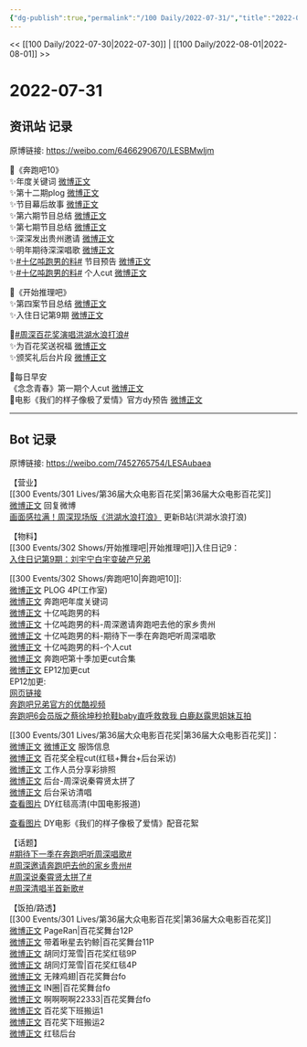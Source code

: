 ```yaml
---
{"dg-publish":true,"permalink":"/100 Daily/2022-07-31/","title":"2022-07-31","created":"2022-12-06T22:19:35.000+08:00","updated":"2023-01-09T17:24:39.417+08:00"}
---
```



<< [[100 Daily/2022-07-30\|2022-07-30]] | [[100 Daily/2022-08-01\|2022-08-01]] >>

# 2022-07-31

## 资讯站 记录

原博链接: https://weibo.com/6466290670/LESBMwljm

🌟《奔跑吧10》  
✨年度关键词 [微博正文](https://m.weibo.cn/6466290670/4797242319832880)  
✨第十二期plog [微博正文](https://m.weibo.cn/6466290670/4797269209256846)  
✨节目幕后故事 [微博正文](https://m.weibo.cn/6466290670/4797313346439572)  
✨第六期节目总结 [微博正文](https://m.weibo.cn/6466290670/4797226905242121)  
✨第七期节目总结 [微博正文](https://m.weibo.cn/6466290670/4797396758824738)  
✨深深发出贵州邀请 [微博正文](https://m.weibo.cn/6466290670/4797313887504455)  
✨明年期待深深唱歌 [微博正文](https://m.weibo.cn/6466290670/4797314944733095)  
✨[#十亿吨跑男的料#](https://s.weibo.com/weibo?q=%23%E5%8D%81%E4%BA%BF%E5%90%A8%E8%B7%91%E7%94%B7%E7%9A%84%E6%96%99%23) 节目预告 [微博正文](https://m.weibo.cn/6466290670/4797268810794871)  
✨[#十亿吨跑男的料#](https://s.weibo.com/weibo?q=%23%E5%8D%81%E4%BA%BF%E5%90%A8%E8%B7%91%E7%94%B7%E7%9A%84%E6%96%99%23) 个人cut [微博正文](https://m.weibo.cn/6466290670/4797340802877998)

🌟《开始推理吧》  
✨第四案节目总结 [微博正文](https://m.weibo.cn/6466290670/4797253657297152)  
✨入住日记第9期 [微博正文](https://m.weibo.cn/6466290670/4797383193661555)

🌟[#周深百花奖演唱洪湖水浪打浪#](https://s.weibo.com/weibo?q=%23%E5%91%A8%E6%B7%B1%E7%99%BE%E8%8A%B1%E5%A5%96%E6%BC%94%E5%94%B1%E6%B4%AA%E6%B9%96%E6%B0%B4%E6%B5%AA%E6%89%93%E6%B5%AA%23)  
✨为百花奖送祝福 [微博正文](https://m.weibo.cn/6466290670/4797220484810472)  
✨颁奖礼后台片段 [微博正文](https://m.weibo.cn/6466290670/4797411904456218)

🌟每日早安  
《念念青春》第一期个人cut [微博正文](https://m.weibo.cn/6466290670/4797211630636876)  
🌟电影《我们的样子像极了爱情》官方dy预告 [微博正文](https://m.weibo.cn/6466290670/4797376629572520)

---
## Bot 记录

原博链接: https://weibo.com/7452765754/LESAubaea

【营业】  
[[300 Events/301 Lives/第36届大众电影百花奖\|第36届大众电影百花奖]]  
[微博正文](https://weibo.com/1736988591/LEJcn7cAE) 回复微博  
[画面感拉满！周深现场版《洪湖水浪打浪》](https://weibo.cn/sinaurl?u=https%3A%2F%2Fwww.bilibili.com%2Fvideo%2FBV1cG4y1q7iA) 更新B站(洪湖水浪打浪)

【物料】  
[[300 Events/302 Shows/开始推理吧\|开始推理吧]]入住日记9：  
[入住日记第9期：刘宇宁白宇变破产兄弟](https://weibo.cn/sinaurl?u=https%3A%2F%2Fv.qq.com%2Fx%2Fcover%2Fmzc00200nz1zxiv%2Fl00435h8q9h.html)

[[300 Events/302 Shows/奔跑吧10\|奔跑吧10]]:  
[微博正文](https://weibo.com/7478855230/LEOfeoZMa) PLOG 4P(工作室)  
[微博正文](https://weibo.com/5242381821/LENxm2JiW) 奔跑吧年度关键词  
[微博正文](https://weibo.com/5242381821/LEPqh8SLI) 十亿吨跑男的料  
[微博正文](https://weibo.com/5242381821/LEPvte1KQ) 十亿吨跑男的料-周深邀请奔跑吧去他的家乡贵州  
[微博正文](https://weibo.com/5242381821/LEPws1XgB) 十亿吨跑男的料-期待下一季在奔跑吧听周深唱歌  
[微博正文](https://weibo.com/6466290670/LEQhic4Hk) 十亿吨跑男的料-个人cut  
[微博正文](https://weibo.com/1371117067/LES9xbOeT) 奔跑吧第十季加更cut合集  
[微博正文](https://weibo.com/5876797510/LEOBDdP3m) EP12加更cut  
EP12加更:  
[网页链接](https://weibo.cn/sinaurl?u=https%3A%2F%2Fv.qq.com%2Fx%2Fcover%2Fmzc00200ky2kk72.html)  
[奔跑吧兄弟官方的优酷视频](https://weibo.cn/sinaurl?u=https%3A%2F%2Fv.youku.com%2Fv_show%2Fid_XNTg2OTY1NTM1Ng%3D%3D.html%3Fspm%3Da2h0c.8166622.PhoneSokuProgram_2.dselectbutton_2%26showid%3Ddebf09fea69e417bb028)  
[奔跑吧6会员版之蔡徐坤秒抢鞋baby直呼救救我 白鹿赵露思姐妹互拍](https://weibo.cn/sinaurl?u=https%3A%2F%2Fwww.iqiyi.com%2Fv_1m5gylxxqu0.html)

[[300 Events/301 Lives/第36届大众电影百花奖\|第36届大众电影百花奖]]：  
[微博正文](http://weibo.com/7607821847/LEJmkDrhR) [微博正文](http://weibo.com/7607821847/LEI54iMNn) 服饰信息  
[微博正文](http://weibo.com/1591169702/LEO6DjRhX) 百花奖全程cut(红毯+舞台+后台采访)  
[微博正文](https://weibo.com/2079226965/LEJsanP5O) 工作人员分享彩排照  
[微博正文](https://weibo.com/1261788454/LEOUQkmUM) 后台-周深说秦霄贤太拼了  
[微博正文](https://weibo.com/6495544869/LENKL3FOp) 后台采访清唱  
[查看图片](https://wx3.sinaimg.cn/large/0088n2Pggy1h4qi6hn72ij30u01hdn15.jpg) DY红毯高清(中国电影报道)

[查看图片](https://wx4.sinaimg.cn/large/0088n2Pggy1h4qi6n4y73j30u01hdgqn.jpg) DY电影《我们的样子像极了爱情》配音花絮

【话题】  
[#期待下一季在奔跑吧听周深唱歌#](https://s.weibo.com/weibo?q=%23%E6%9C%9F%E5%BE%85%E4%B8%8B%E4%B8%80%E5%AD%A3%E5%9C%A8%E5%A5%94%E8%B7%91%E5%90%A7%E5%90%AC%E5%91%A8%E6%B7%B1%E5%94%B1%E6%AD%8C%23)  
[#周深邀请奔跑吧去他的家乡贵州#](https://s.weibo.com/weibo?q=%23%E5%91%A8%E6%B7%B1%E9%82%80%E8%AF%B7%E5%A5%94%E8%B7%91%E5%90%A7%E5%8E%BB%E4%BB%96%E7%9A%84%E5%AE%B6%E4%B9%A1%E8%B4%B5%E5%B7%9E%23)  
[#周深说秦霄贤太拼了#](https://s.weibo.com/weibo?q=%23%E5%91%A8%E6%B7%B1%E8%AF%B4%E7%A7%A6%E9%9C%84%E8%B4%A4%E5%A4%AA%E6%8B%BC%E4%BA%86%23)  
[#周深清唱半首新歌#](https://s.weibo.com/weibo?q=%23%E5%91%A8%E6%B7%B1%E6%B8%85%E5%94%B1%E5%8D%8A%E9%A6%96%E6%96%B0%E6%AD%8C%23)

【饭拍/路透】  
[[300 Events/301 Lives/第36届大众电影百花奖\|第36届大众电影百花奖]]  
[微博正文](http://weibo.com/7633014126/LEK8OELzO) PageRan|百花奖舞台12P  
[微博正文](http://weibo.com/3246571812/LENqwkFNZ) 带着啾星去钓鲸|百花奖舞台11P  
[微博正文](https://weibo.com/5352964966/LEO6d39RE) 胡同灯笼雪|百花奖红毯9P  
[微博正文](https://weibo.com/5352964966/LEPRCz9xW) 胡同灯笼雪|百花奖红毯4P  
[微博正文](http://weibo.com/7495641082/LEKhUchu8) 无辣鸡翅|百花奖舞台fo  
[微博正文](https://weibo.com/1767352634/LENcdgGgJ) IN圈|百花奖舞台fo  
[微博正文](https://weibo.com/5448143509/LEJtWfXa8) 啊啊啊啊22333|百花奖舞台fo  
[微博正文](https://weibo.com/6083110602/LENpHeCJa) 百花奖下班搬运1  
[微博正文](https://weibo.com/5122158435/LER7ov4rA) 百花奖下班搬运2  
[微博正文](https://m.weibo.cn/7633014126/4797427167269160) 红毯后台
